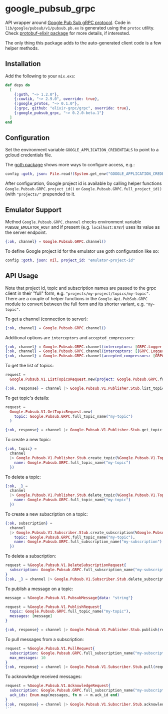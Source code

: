 # google_pubsub_grpc

API wrapper around [Google Pub Sub gRPC protocol](https://cloud.google.com/pubsub/docs/reference/rpc). Code in `lib/google/pubsub/v1/pubsub.pb.ex` is generated using the `protoc` utility. Check [protobuf-elixir package](https://github.com/tony612/protobuf-elixir) for more details, if interested.

The only thing this package adds to the auto-generated client code is a few helper methods.

## Installation

Add the following to your `mix.exs`:

```elixir
def deps do
  [
    {:goth, "~> 1.2.0"},
    {:cowlib, "~> 2.9.0", override: true},
    {:google_protos, "~> 0.1.0"},
    {:grpc, github: "elixir-grpc/grpc", override: true},
    {:google_pubsub_grpc, "~> 0.2.0-beta.1"}
  ]
end
```

## Configuration

Set the environment variable `GOOGLE_APPLICATION_CREDENTIALS` to point to a gcloud credentials file.

The [goth package](https://github.com/peburrows/goth) shows more ways to configure access, e.g.:
```elixir
config :goth, json: File.read!(System.get_env("GOOGLE_APPLICATION_CREDENTIALS"))
```

After configuration, Google project id is available by calling helper functions `Google.Pubsub.GRPC.project_id()` or `Google.Pubsub.GRPC.full_project_id()` (with `"projects/"` prepended to it.

## Emulator Support

Method `Google.Pubsub.GRPC.channel` checks environment variable `PUBSUB_EMULATOR_HOST` and if present (e.g. `localhost:8787`) uses its value as the server endpoint.

```elixir
{:ok, channel} = Google.Pubsub.GRPC.channel()
```

To define Google project id for the emulator use goth configuration like so:
```elixir
config :goth, json: nil, project_id: "emulator-project-id"
```

## API Usage

Note that project id, topic and subscription names are passed to the grpc client in their "full" form, e.g. `"projects/my-project/topics/my-topic"`. There are a couple of helper functions in the `Google.Api.PubSub.GRPC` module to convert between the full form and its shorter variant, e.g. `"my-topic"`.

To get a channel (connection to server):
```elixir
{:ok, channel} = Google.Pubsub.GRPC.channel()
```
Additional options are `interceptors` and `accepted_compressors`:
```elixir
{:ok, channel} = Google.Pubsub.GRPC.channel(interceptors: [GRPC.Logger.Client])
{:ok, channel} = Google.Pubsub.GRPC.channel(interceptors: [{GRPC.Logger.Client, level: :info}]
{:ok, channel} = Google.Pubsub.GRPC.channel(accepted_compressors: [GRPC.Compressor.Gzip])
```

To get the list of topics:
```elixir
request =
  Google.Pubsub.V1.ListTopicsRequest.new(project: Google.Pubsub.GRPC.full_project_id())

{:ok, response} = channel |> Google.Pubsub.V1.Publisher.Stub.list_topics(request)
```

To get topic's details:
```elixir
request =
  Google.Pubsub.V1.GetTopicRequest.new(
    topic: Google.Pubsub.GRPC.full_topic_name("my-topic")
  )

{:ok, response} = channel |> Google.Pubsub.V1.Publisher.Stub.get_topic(request)
```

To create a new topic:
```elixir
{:ok, topic} =
  channel
  |> Google.Pubsub.V1.Publisher.Stub.create_topic(%Google.Pubsub.V1.Topic{
    name: Google.Pubsub.GRPC.full_topic_name("my-topic")
  })
```

To delete a topic:
```elixir
{:ok, _} =
  channel
  |> Google.Pubsub.V1.Publisher.Stub.delete_topic(%Google.Pubsub.V1.Topic{
    name: Google.Pubsub.GRPC.full_topic_name("my-topic")
  })

```

To create a new subscription on a topic:
```elixir
{:ok, subscription} =
  channel
  |> Google.Pubsub.V1.Subscriber.Stub.create_subscription(%Google.Pubsub.V1.Subscription{
    topic: Google.Pubsub.GRPC.full_topic_name("my-topic"),
    name: Google.Pubsub.GRPC.full_subscription_name("my-subscription")
  })

```

To delete a subscription:
```elixir
request = %Google.Pubsub.V1.DeleteSubscriptionRequest{
  subscription: Google.Pubsub.GRPC.full_subscription_name("my-subscription")
}
{:ok, _} = channel |> Google.Pubsub.V1.Subscriber.Stub.delete_subscription(request)

```

To publish a message on a topic:
```elixir
message = %Google.Pubsub.V1.PubsubMessage{data: "string"}

request = %Google.Pubsub.V1.PublishRequest{
  topic: Google.Pubsub.GRPC.full_topic_name("my-topic"),
  messages: [message]
}

{:ok, response} = channel |> Google.Pubsub.V1.Publisher.Stub.publish(request)
```

To pull messages from a subscription:
```elixir
request = %Google.Pubsub.V1.PullRequest{
  subscription: Google.Pubsub.GRPC.full_subscription_name("my-subscription"),
  max_messages: 10
}
{:ok, response} = channel |> Google.Pubsub.V1.Subscriber.Stub.pull(request)

```

To acknowledge received messages:
```elixir
request = %Google.Pubsub.V1.AcknowledgeRequest{
  subscription: Google.Pubsub.GRPC.full_subscription_name("my-subscription"),
  ack_ids: Enum.map(messages, fn m -> m.ack_id end)
}
{:ok, response} = channel |> Google.Pubsub.V1.Subscriber.Stub.acknowledge(request)
'``

